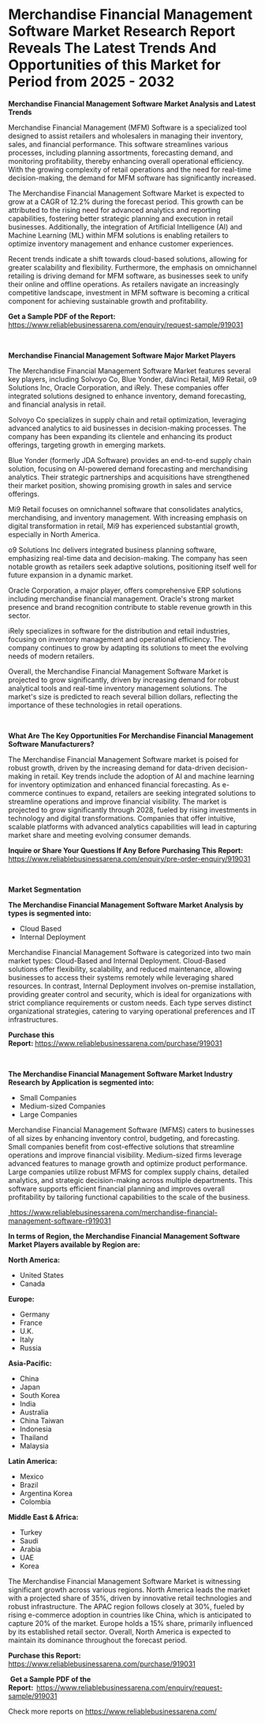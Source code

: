 <p><h1>Merchandise Financial Management Software Market Research Report Reveals The Latest Trends And Opportunities of this Market for Period from 2025 - 2032</h1></p><p><strong>Merchandise Financial Management Software Market Analysis and Latest Trends</strong></p>
<p><p>Merchandise Financial Management (MFM) Software is a specialized tool designed to assist retailers and wholesalers in managing their inventory, sales, and financial performance. This software streamlines various processes, including planning assortments, forecasting demand, and monitoring profitability, thereby enhancing overall operational efficiency. With the growing complexity of retail operations and the need for real-time decision-making, the demand for MFM software has significantly increased.</p><p>The Merchandise Financial Management Software Market is expected to grow at a CAGR of 12.2% during the forecast period. This growth can be attributed to the rising need for advanced analytics and reporting capabilities, fostering better strategic planning and execution in retail businesses. Additionally, the integration of Artificial Intelligence (AI) and Machine Learning (ML) within MFM solutions is enabling retailers to optimize inventory management and enhance customer experiences. </p><p>Recent trends indicate a shift towards cloud-based solutions, allowing for greater scalability and flexibility. Furthermore, the emphasis on omnichannel retailing is driving demand for MFM software, as businesses seek to unify their online and offline operations. As retailers navigate an increasingly competitive landscape, investment in MFM software is becoming a critical component for achieving sustainable growth and profitability.</p></p>
<p><strong>Get a Sample PDF of the Report:&nbsp;</strong> <a href="https://www.reliablebusinessarena.com/enquiry/request-sample/919031?utm_campaign=2176&utm_medium=2&utm_source=Github&utm_content=ia&utm_term=07032025&utm_id=merchandise-financial-management-software">https://www.reliablebusinessarena.com/enquiry/request-sample/919031</a></p>
<p>&nbsp;</p>
<p><strong>Merchandise Financial Management Software Major Market Players</strong></p>
<p><p>The Merchandise Financial Management Software Market features several key players, including Solvoyo Co, Blue Yonder, daVinci Retail, Mi9 Retail, o9 Solutions Inc, Oracle Corporation, and iRely. These companies offer integrated solutions designed to enhance inventory, demand forecasting, and financial analysis in retail.</p><p>Solvoyo Co specializes in supply chain and retail optimization, leveraging advanced analytics to aid businesses in decision-making processes. The company has been expanding its clientele and enhancing its product offerings, targeting growth in emerging markets.</p><p>Blue Yonder (formerly JDA Software) provides an end-to-end supply chain solution, focusing on AI-powered demand forecasting and merchandising analytics. Their strategic partnerships and acquisitions have strengthened their market position, showing promising growth in sales and service offerings.</p><p>Mi9 Retail focuses on omnichannel software that consolidates analytics, merchandising, and inventory management. With increasing emphasis on digital transformation in retail, Mi9 has experienced substantial growth, especially in North America.</p><p>o9 Solutions Inc delivers integrated business planning software, emphasizing real-time data and decision-making. The company has seen notable growth as retailers seek adaptive solutions, positioning itself well for future expansion in a dynamic market.</p><p>Oracle Corporation, a major player, offers comprehensive ERP solutions including merchandise financial management. Oracle's strong market presence and brand recognition contribute to stable revenue growth in this sector.</p><p>iRely specializes in software for the distribution and retail industries, focusing on inventory management and operational efficiency. The company continues to grow by adapting its solutions to meet the evolving needs of modern retailers.</p><p>Overall, the Merchandise Financial Management Software Market is projected to grow significantly, driven by increasing demand for robust analytical tools and real-time inventory management solutions. The market's size is predicted to reach several billion dollars, reflecting the importance of these technologies in retail operations.</p></p>
<p>&nbsp;</p>
<p><strong>What Are The Key Opportunities For Merchandise Financial Management Software Manufacturers?</strong></p>
<p><p>The Merchandise Financial Management Software market is poised for robust growth, driven by the increasing demand for data-driven decision-making in retail. Key trends include the adoption of AI and machine learning for inventory optimization and enhanced financial forecasting. As e-commerce continues to expand, retailers are seeking integrated solutions to streamline operations and improve financial visibility. The market is projected to grow significantly through 2028, fueled by rising investments in technology and digital transformations. Companies that offer intuitive, scalable platforms with advanced analytics capabilities will lead in capturing market share and meeting evolving consumer demands.</p></p>
<p><strong>Inquire or Share Your Questions If Any Before Purchasing This Report:</strong> <a href="https://www.reliablebusinessarena.com/enquiry/pre-order-enquiry/919031?utm_campaign=2176&utm_medium=2&utm_source=Github&utm_content=ia&utm_term=07032025&utm_id=merchandise-financial-management-software">https://www.reliablebusinessarena.com/enquiry/pre-order-enquiry/919031</a></p>
<p>&nbsp;</p>
<p><strong>Market Segmentation</strong></p>
<p><strong>The Merchandise Financial Management Software Market Analysis by types is segmented into:</strong></p>
<p><ul><li>Cloud Based</li><li>Internal Deployment</li></ul></p>
<p><p>Merchandise Financial Management Software is categorized into two main market types: Cloud-Based and Internal Deployment. Cloud-Based solutions offer flexibility, scalability, and reduced maintenance, allowing businesses to access their systems remotely while leveraging shared resources. In contrast, Internal Deployment involves on-premise installation, providing greater control and security, which is ideal for organizations with strict compliance requirements or custom needs. Each type serves distinct organizational strategies, catering to varying operational preferences and IT infrastructures.</p></p>
<p><strong>Purchase this Report:&nbsp;</strong><a href="https://www.reliablebusinessarena.com/purchase/919031?utm_campaign=2176&utm_medium=2&utm_source=Github&utm_content=ia&utm_term=07032025&utm_id=merchandise-financial-management-software">https://www.reliablebusinessarena.com/purchase/919031</a></p>
<p>&nbsp;</p>
<p><strong>The Merchandise Financial Management Software Market Industry Research by Application is segmented into:</strong></p>
<p><ul><li>Small Companies</li><li>Medium-sized Companies</li><li>Large Companies</li></ul></p>
<p><p>Merchandise Financial Management Software (MFMS) caters to businesses of all sizes by enhancing inventory control, budgeting, and forecasting. Small companies benefit from cost-effective solutions that streamline operations and improve financial visibility. Medium-sized firms leverage advanced features to manage growth and optimize product performance. Large companies utilize robust MFMS for complex supply chains, detailed analytics, and strategic decision-making across multiple departments. This software supports efficient financial planning and improves overall profitability by tailoring functional capabilities to the scale of the business.</p></p>
<p><a href="https://www.reliablebusinessarena.com/merchandise-financial-management-software-r919031?utm_campaign=2176&utm_medium=2&utm_source=Github&utm_content=ia&utm_term=07032025&utm_id=merchandise-financial-management-software">&nbsp;https://www.reliablebusinessarena.com/merchandise-financial-management-software-r919031</a></p>
<p><strong>In terms of Region, the Merchandise Financial Management Software Market Players available by Region are:</strong></p>
<p>
    <p> <strong> North America: </strong>
        <ul>
            <li>United States</li>
            <li>Canada</li>
        </ul>
        </p> 
    <p> <strong> Europe: </strong>
        <ul>
            <li>Germany</li>
            <li>France</li>
            <li>U.K.</li>
            <li>Italy</li>
            <li>Russia</li>
        </ul>
        </p> 
    <p> <strong> Asia-Pacific: </strong>
        <ul>
            <li>China</li>
            <li>Japan</li>
            <li>South Korea</li>
            <li>India</li>
            <li>Australia</li>
            <li>China Taiwan</li>
            <li>Indonesia</li>
            <li>Thailand</li>
            <li>Malaysia</li>
        </ul>
        </p> 
    <p> <strong> Latin America: </strong>
        <ul>
            <li>Mexico</li>
            <li>Brazil</li>
            <li>Argentina Korea</li>
            <li>Colombia</li>
        </ul>
        </p> 
    <p> <strong> Middle East & Africa: </strong>
        <ul>
            <li>Turkey</li>
            <li>Saudi</li>
            <li>Arabia</li>
            <li>UAE</li>
            <li>Korea</li>
        </ul>
    </p>
    </p>
<p><p>The Merchandise Financial Management Software Market is witnessing significant growth across various regions. North America leads the market with a projected share of 35%, driven by innovative retail technologies and robust infrastructure. The APAC region follows closely at 30%, fueled by rising e-commerce adoption in countries like China, which is anticipated to capture 20% of the market. Europe holds a 15% share, primarily influenced by its established retail sector. Overall, North America is expected to maintain its dominance throughout the forecast period.</p></p>
<p><strong>Purchase this Report: </strong><a href="https://www.reliablebusinessarena.com/purchase/919031?utm_campaign=2176&utm_medium=2&utm_source=Github&utm_content=ia&utm_term=07032025&utm_id=merchandise-financial-management-software">https://www.reliablebusinessarena.com/purchase/919031</a></p>
<p>&nbsp;<strong>Get a Sample PDF of the Report:&nbsp;&nbsp;</strong><a href="https://www.reliablebusinessarena.com/enquiry/request-sample/919031?utm_campaign=2176&utm_medium=2&utm_source=Github&utm_content=ia&utm_term=07032025&utm_id=merchandise-financial-management-software">https://www.reliablebusinessarena.com/enquiry/request-sample/919031</a></p>
<p><strong></strong></p>
<p>Check more reports on <a href="https://www.reliablebusinessarena.com/?utm_campaign=2176&utm_medium=2&utm_source=Github&utm_content=ia&utm_term=07032025&utm_id=merchandise-financial-management-software">https://www.reliablebusinessarena.com/</a></p>